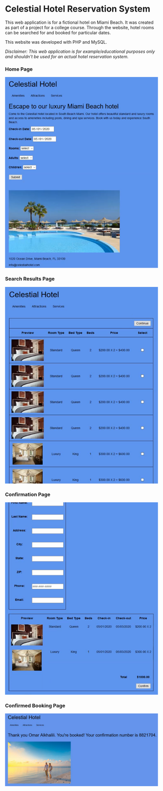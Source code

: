 <h1>Celestial Hotel Reservation System</h1>

<p>This web application is for a fictional hotel on Miami Beach. It was created as part of a project for a college course. Through the website, hotel rooms can be searched for and booked for particular dates.</p>

<p>This website was developed with PHP and MySQL.</p>

<p><em>Disclaimer: This web application is for example/educational purposes only and shouldn't be used for an actual hotel reservation system.</em></p>

<h3>Home Page</h3>

<img src="./img/screenshot1.png"/>

<h3>Search Results Page</h3>

<img src="./img/screenshot2.png"/>

<h3>Confirmation Page</h3>

<img src="./img/screenshot3.png"/>

<h3>Confirmed Booking Page</h3>

<img src="./img/screenshot4.png"/>
